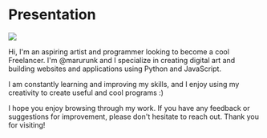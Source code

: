 # Presentation

![](https://pbs.twimg.com/profile_banners/1447368571454115842/1671350268/1500x500)

Hi, I'm an aspiring artist and programmer looking to become a cool Freelancer. I'm @marurunk and I specialize in creating digital art and building websites and applications using Python and JavaScript.

I am constantly learning and improving my skills, and I enjoy using my creativity to create useful and cool programs :)


I hope you enjoy browsing through my work. If you have any feedback or suggestions for improvement, please don't hesitate to reach out. Thank you for visiting!
<!---
marurunk/marurunk is a ✨ special ✨ repository because its `README.md` (this file) appears on your GitHub profile.
You can click the Preview link to take a look at your changes.
--->
